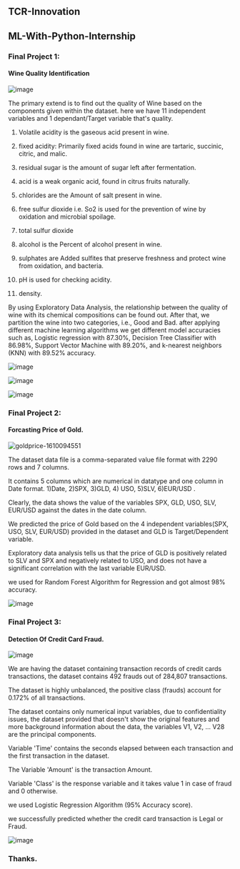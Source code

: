 ## TCR-Innovation
## ML-With-Python-Internship



### Final Project 1:
#### Wine Quality Identification 
![image](https://user-images.githubusercontent.com/86619476/139601676-2c6b50a0-95c8-434e-b215-603eff9a7c02.png)

The primary extend is to find out the quality of Wine based on the components given within the dataset.
here we have 11 independent variables and 1 dependant/Target variable that's quality. 

1. Volatile acidity is the gaseous acid present in wine.

2. fixed acidity: Primarily fixed acids found in wine are tartaric, succinic, citric, and malic.

3. residual sugar is the amount of sugar left after fermentation.

4. acid is a weak organic acid, found in citrus fruits naturally.

5. chlorides are the Amount of salt present in wine.

6. free sulfur dioxide i.e. So2 is used for the prevention of wine by oxidation and microbial spoilage.

7. total sulfur dioxide

8. alcohol is the Percent of alcohol present in wine. 

9. sulphates are Added sulfites that preserve freshness and protect wine from oxidation, and bacteria. 

10. pH is used for checking acidity.

11. density.

By using Exploratory Data Analysis, the relationship between the quality of wine with its chemical compositions can be found out.
After that, we partition the wine into two categories, i.e., Good and Bad.
after applying different machine learning algorithms we get different model accuracies such as,
Logistic regression with 87.30%, Decision Tree Classifier with 86.98%, Support Vector Machine with 89.20%, and k-nearest neighbors (KNN) with 89.52% accuracy.

![image](https://user-images.githubusercontent.com/86619476/139458329-b5b25ddd-c814-4814-bdd5-ce616bf1724c.png)

![image](https://user-images.githubusercontent.com/86619476/139458817-b48a36f2-2f4e-4896-b5c9-d4001ebb41a8.png)

![image](https://user-images.githubusercontent.com/86619476/139458446-a32299e0-8703-4b17-9e62-0dda2ab189ea.png)





### Final Project 2: 
#### Forcasting Price of Gold.
![goldprice-1610094551](https://user-images.githubusercontent.com/86619476/139431892-6240297f-c9bb-477d-9640-07130f5b8237.jpg)


The dataset data file is a comma-separated value file format with 2290 rows and 7 columns.

It contains 5 columns which are numerical in datatype and one column in Date format.
1)Date, 2)SPX, 3)GLD, 4) USO, 5)SLV, 6)EUR/USD .

Clearly, the data shows the value of the variables SPX, GLD, USO, SLV, EUR/USD against the dates in the date column.

We predicted the price of Gold based on the 4 independent variables(SPX, USO, SLV, EUR/USD) provided in the dataset and GLD  is Target/Dependent variable.

Exploratory data analysis tells us that the price of GLD  is positively related to SLV and SPX and negatively related to USO, and does not have a significant correlation with the last variable EUR/USD.

we used for Random Forest Algorithm for Regression and got almost 98% accuracy.

![image](https://user-images.githubusercontent.com/86619476/139462276-a33627c2-f241-4987-bf3b-2835773e2c41.png)




### Final Project 3: 
#### Detection Of Credit Card Fraud.


![image](https://user-images.githubusercontent.com/86619476/139601498-238bc35a-170a-43eb-9ccd-b576b4ba6669.png)

We are having the dataset containing transaction records of credit cards transactions, the dataset contains 492 frauds out of 284,807 transactions.

The dataset is highly unbalanced, the positive class (frauds) account for 0.172% of all transactions.

The dataset contains only numerical input variables, due to confidentiality issues, the dataset provided that doesn't show the original features and more background information about the data, the variables V1, V2, ... V28 are the principal components.

Variable 'Time' contains the seconds elapsed between each transaction and the first transaction in the dataset.

The Variable 'Amount' is the transaction Amount.

Variable 'Class' is the response variable and it takes value 1 in case of fraud and 0 otherwise.

we used Logistic Regression Algorithm (95% Accuracy score).

we successfully predicted whether the credit card transaction is Legal or Fraud.

![image](https://user-images.githubusercontent.com/86619476/139601247-0734ad11-8772-416c-9d9d-38362a620885.png)


### Thanks.





